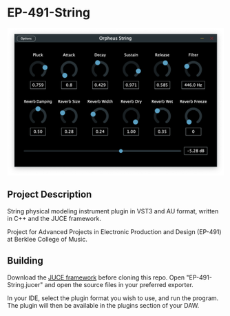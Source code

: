 # EP-491-String

![](Images/Orpheus.png)

## Project Description 

String physical modeling instrument plugin in VST3 and AU format, written in C++ and the JUCE framework. 

Project for Advanced Projects in Electronic Production and Design (EP-491) at Berklee College of Music.

## Building

Download the [JUCE framework](https://juce.com/get-juce/) before
cloning this repo. Open "EP-491-String.jucer" and open the source files in your preferred exporter. 

In your IDE, select the plugin format you wish to use, and run the program. The plugin will then be available in the plugins section of your DAW.

